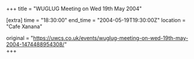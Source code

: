+++
title = "WUGLUG Meeting on Wed 19th May 2004"

[extra]
time = "18:30:00"
end_time = "2004-05-19T19:30:00Z"
location = "Cafe Xanana"

original = "https://uwcs.co.uk/events/wuglug-meeting-on-wed-19th-may-2004-1474488954308/"    
+++



